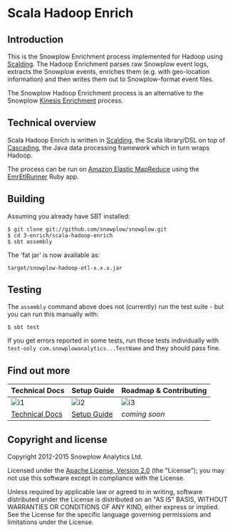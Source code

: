 # Scala Hadoop Enrich

## Introduction

This is the Snowplow Enrichment process implemented for Hadoop using [Scalding][scalding]. The Hadoop Enrichment parses raw Snowplow event logs, extracts the Snowplow events, enriches them (e.g. with geo-location information) and then writes them out to Snowplow-format event files.

The Snowplow Hadoop Enrichment process is an alternative to the Snowplow [Kinesis Enrichment][kinesis-enrich] process.

## Technical overview

Scala Hadoop Enrich is written in [Scalding][scalding], the Scala library/DSL on top of [Cascading][cascading], the Java data processing framework which in turn wraps Hadoop.

The process can be run on [Amazon Elastic MapReduce][emr] using the [EmrEtlRunner][emr-etl-runner] Ruby app.

## Building

Assuming you already have SBT installed:

    $ git clone git://github.com/snowplow/snowplow.git
    $ cd 3-enrich/scala-hadoop-enrich
    $ sbt assembly

The 'fat jar' is now available as:

    target/snowplow-hadoop-etl-x.x.x.jar

## Testing

The `assembly` command above does not (currently) run the test suite - but you can run this manually with:

    $ sbt test

If you get errors reported in some tests, run those tests individually with `test-only com.snowplowanalytics...TestName` and they should pass fine.

## Find out more

| Technical Docs              | Setup Guide           | Roadmap & Contributing               |         
|-----------------------------|-----------------------|--------------------------------------|
| ![i1][techdocs-image]      | ![i2][setup-image]   | ![i3][roadmap-image]                |
| [Technical Docs][techdocs] | [Setup Guide][setup] | _coming soon_                        |

## Copyright and license

Copyright 2012-2015 Snowplow Analytics Ltd.

Licensed under the [Apache License, Version 2.0][license] (the "License");
you may not use this software except in compliance with the License.

Unless required by applicable law or agreed to in writing, software
distributed under the License is distributed on an "AS IS" BASIS,
WITHOUT WARRANTIES OR CONDITIONS OF ANY KIND, either express or implied.
See the License for the specific language governing permissions and
limitations under the License.

[scalding]: https://github.com/twitter/scalding/
[cascading]: http://www.cascading.org/
[snowplow]: http://snowplowanalytics.com
[kinesis-enrich]: https://github.com/snowplow/snowplow/tree/master/3-enrich/scala-kinesis-enrich
[emr]: http://aws.amazon.com/elasticmapreduce/
[emr-etl-runner]: https://github.com/snowplow/snowplow/tree/master/3-enrich/emr-etl-runner

[techdocs-image]: https://d3i6fms1cm1j0i.cloudfront.net/github/images/techdocs.png
[setup-image]: https://d3i6fms1cm1j0i.cloudfront.net/github/images/setup.png
[roadmap-image]: https://d3i6fms1cm1j0i.cloudfront.net/github/images/roadmap.png
[techdocs]: https://github.com/snowplow/snowplow/wiki/The-Enrichment-Process
[setup]: https://github.com/snowplow/snowplow/wiki/setting-up-EmrEtlRunner

[license]: http://www.apache.org/licenses/LICENSE-2.0
